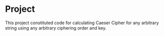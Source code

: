 # Project
This project constituted code for calculating Caeser Cipher for any arbitrary string using any arbitrary ciphering order and key.
